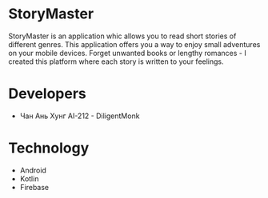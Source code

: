 # StoryMaster
StoryMaster is an application whic allows you to read short stories of different genres. This application offers you a way to enjoy small adventures on your mobile devices. Forget unwanted books or lengthy romances - I created this platform where each story is written to your feelings.
# Developers
- Чан Ань Хунг AI-212 - DiligentMonk
# Technology
- Android
- Kotlin
- Firebase
